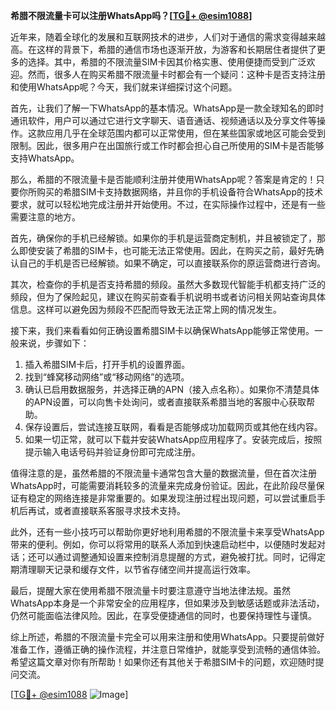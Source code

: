 **希腊不限流量卡可以注册WhatsApp吗？[[TG💪+ @esim1088](https://t.me/s/esim1088)]**

近年来，随着全球化的发展和互联网技术的进步，人们对于通信的需求变得越来越高。在这样的背景下，希腊的通信市场也逐渐开放，为游客和长期居住者提供了更多的选择。其中，希腊的不限流量SIM卡因其价格实惠、使用便捷而受到广泛欢迎。然而，很多人在购买希腊不限流量卡时都会有一个疑问：这种卡是否支持注册和使用WhatsApp呢？今天，我们就来详细探讨这个问题。

首先，让我们了解一下WhatsApp的基本情况。WhatsApp是一款全球知名的即时通讯软件，用户可以通过它进行文字聊天、语音通话、视频通话以及分享文件等操作。这款应用几乎在全球范围内都可以正常使用，但在某些国家或地区可能会受到限制。因此，很多用户在出国旅行或工作时都会担心自己所使用的SIM卡是否能够支持WhatsApp。

那么，希腊的不限流量卡是否能顺利注册并使用WhatsApp呢？答案是肯定的！只要你所购买的希腊SIM卡支持数据网络，并且你的手机设备符合WhatsApp的技术要求，就可以轻松地完成注册并开始使用。不过，在实际操作过程中，还是有一些需要注意的地方。

首先，确保你的手机已经解锁。如果你的手机是运营商定制机，并且被锁定了，那么即使安装了希腊的SIM卡，也可能无法正常使用。因此，在购买之前，最好先确认自己的手机是否已经解锁。如果不确定，可以直接联系你的原运营商进行咨询。

其次，检查你的手机是否支持希腊的频段。虽然大多数现代智能手机都支持广泛的频段，但为了保险起见，建议在购买前查看手机说明书或者访问相关网站查询具体信息。这样可以避免因为频段不匹配而导致无法正常上网的情况发生。

接下来，我们来看看如何正确设置希腊SIM卡以确保WhatsApp能够正常使用。一般来说，步骤如下：

1. 插入希腊SIM卡后，打开手机的设置界面。
2. 找到“蜂窝移动网络”或“移动网络”的选项。
3. 确认已启用数据服务，并选择正确的APN（接入点名称）。如果你不清楚具体的APN设置，可以向售卡处询问，或者直接联系希腊当地的客服中心获取帮助。
4. 保存设置后，尝试连接互联网，看看是否能够成功加载网页或其他在线内容。
5. 如果一切正常，就可以下载并安装WhatsApp应用程序了。安装完成后，按照提示输入电话号码并验证身份即可完成注册。

值得注意的是，虽然希腊的不限流量卡通常包含大量的数据流量，但在首次注册WhatsApp时，可能需要消耗较多的流量来完成身份验证。因此，在此阶段尽量保证有稳定的网络连接是非常重要的。如果发现注册过程出现问题，可以尝试重启手机后再试，或者直接联系客服寻求技术支持。

此外，还有一些小技巧可以帮助你更好地利用希腊的不限流量卡来享受WhatsApp带来的便利。例如，你可以将常用的联系人添加到快速启动栏中，以便随时发起对话；还可以通过调整通知设置来控制消息提醒的方式，避免被打扰。同时，记得定期清理聊天记录和缓存文件，以节省存储空间并提高运行效率。

最后，提醒大家在使用希腊不限流量卡时要注意遵守当地法律法规。虽然WhatsApp本身是一个非常安全的应用程序，但如果涉及到敏感话题或非法活动，仍然可能面临法律风险。因此，在享受便捷通信的同时，也要保持理性与谨慎。

综上所述，希腊的不限流量卡完全可以用来注册和使用WhatsApp。只要提前做好准备工作，遵循正确的操作流程，并注意日常维护，就能享受到流畅的通信体验。希望这篇文章对你有所帮助！如果你还有其他关于希腊SIM卡的问题，欢迎随时提问交流。

[[TG💪+ @esim1088](https://t.me/s/esim1088) ![Image](https://i.postimg.cc/4NQfJmqS/Snipaste-2025-05-13-00-14-12.png)]